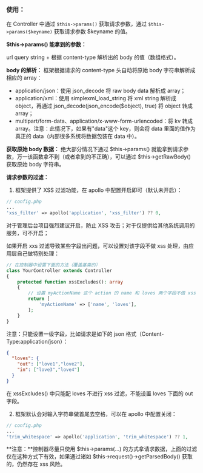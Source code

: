 ### 使用：

在 Controller 中通过 `$this->params()` 获取请求参数，通过 `$this->params($keyname)` 获取请求参数 $keyname 的值。

**$this->params() 能拿到的参数：**

url query string + 根据 content-type 解析出的 body 的值（数组格式）。

**body 的解析：**
框架根据请求的 content-type 头自动将原始 body 字符串解析成相应的 array：

- application/json：使用 json_decode 将 raw body data 解析成 array；
- application/xml：使用 simplexml_load_string 将 xml string 解析成 object，再通过 json_decode(json_encode($object), true) 将 object 转成 array；
- multipart/form-data、application/x-www-form-urlencoded：将 kv 转成 array。注意：此情况下，如果有"data"这个 key，则会将 data 里面的值作为真正的 data（内部很多系统将数据包装在 data 中）。

**获取原始 body 数据：**
绝大部分情况下通过 $this->params() 就能拿到请求参数，万一该函数拿不到（或者拿到的不正确），可以通过 $this->getRawBody() 获取原始 body 字符串。

**请求参数的过滤：**
1. 框架提供了 XSS 过滤功能，在 apollo 中配置开启即可（默认未开启）：

```php
// config.php
...
'xss_filter' => apollo('application', 'xss_filter') ?? 0,
```

对于管理后台项目强烈建议开启，防止 XSS 攻击；对于仅提供给其他系统调用的服务，可不开启；

如果开启 xxs 过滤导致某些字段出问题，可以设置对该字段不做 xss 处理，由应用层自己做特别处理：
```php
// 在控制器中设置下面的方法（覆盖基类的）
class YourController extends Controller
{
    protected function xssExcludes(): array
    {
        // 设置 myActionName 这个 action 的 name 和 loves 两个字段不做 xss 过滤，由应用自己处理
        return [
            'myActionName' => ['name', 'loves'],
        ];
    }
}
```
注意：只能设置一级字段，比如请求是如下的 json 格式（Content-Type:application/json）：
```json
{
  "loves": {
    "out": ["love1","love2"],
    "in": ["love3","love4"]
  }
}
```
在 xssExcludes() 中只能配 loves 不进行 xss 过滤，不能设置 loves 下面的 out 字段。

2. 框架默认会对输入字符串做首尾去空格，可以在 apollo 中配置关闭：
```php
// config.php
...
'trim_whitespace' => apollo('application', 'trim_whitespace') ?? 1,
```

**注意：**控制器尽量只使用 $this->params(...) 的方式拿请求数据，上面的过滤仅在这种方式下有效，如果通过诸如 $this->request()->getParsedBody() 获取的，仍然存在 xss 风险。
